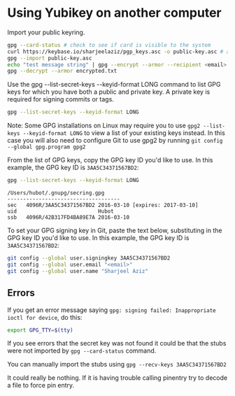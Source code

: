 # Using  Yubikey on another computer

Import your public keyring.

```bash
gpg --card-status # check to see if card is visible to the system  
curl https://keybase.io/sharjeelaziz/pgp_keys.asc -o public-key.asc # allows one to import public key
gpg --import public-key.asc
echo "test message string" | gpg --encrypt --armor --recipient <email> -o encrypted.txt
gpg --decrypt --armor encrypted.txt
```

Use the gpg --list-secret-keys --keyid-format LONG command to list GPG keys for which you have both a public and private key. A private key is required for signing commits or tags.

```bash
gpg --list-secret-keys --keyid-format LONG
```

Note: Some GPG installations on Linux may require you to use `gpg2 --list-keys --keyid-format LONG` to view a list of your existing keys instead. In this case you will also need to configure Git to use gpg2 by running `git config --global gpg.program gpg2`

From the list of GPG keys, copy the GPG key ID you'd like to use. In this example, the GPG key ID is `3AA5C34371567BD2`:

```bash
gpg --list-secret-keys --keyid-format LONG
```

```console
/Users/hubot/.gnupg/secring.gpg
------------------------------------
sec   4096R/3AA5C34371567BD2 2016-03-10 [expires: 2017-03-10]
uid                          Hubot
ssb   4096R/42B317FD4BA89E7A 2016-03-10
```

To set your GPG signing key in Git, paste the text below, substituting in the GPG key ID you'd like to use. In this example, the GPG key ID is `3AA5C34371567BD2`:

```bash
git config --global user.signingkey 3AA5C34371567BD2
git config --global user.email "<email>"
git config --global user.name "Sharjeel Aziz"
```

## Errors
If you get an error message saying ```gpg: signing failed: Inappropriate ioctl for device```, do this:

```bash
export GPG_TTY=$(tty)
```

If you see errors that the secret key was not found it could be that the stubs were not imported by ```gpg --card-status``` command. 

You can manually import the stubs using ```gpg --recv-keys 3AA5C34371567BD2```

It could really be nothing. If it is having trouble calling pinentry try to decode a file to force pin entry.
